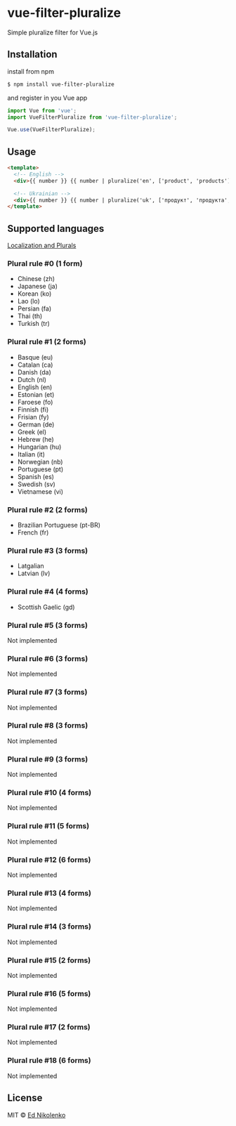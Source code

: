 # vue-filter-pluralize
Simple pluralize filter for Vue.js

## Installation

install from npm
```bash
$ npm install vue-filter-pluralize
```
and register in you Vue app
```js
import Vue from 'vue';
import VueFilterPluralize from 'vue-filter-pluralize';

Vue.use(VueFilterPluralize);
```

## Usage

```html
<template>
  <!-- English -->
  <div>{{ number }} {{ number | pluralize('en', ['product', 'products']) }}</div>

  <!-- Ukrainian -->
  <div>{{ number }} {{ number | pluralize('uk', ['продукт', 'продукта', 'продуктів']) }}</div>
</template>
```

## Supported languages

[Localization and Plurals](https://developer.mozilla.org/en-US/docs/Mozilla/Localization/Localization_and_Plurals)

### Plural rule #0 (1 form)
- Chinese (zh)
- Japanese (ja)
- Korean (ko)
- Lao (lo)
- Persian (fa)
- Thai (th)
- Turkish (tr)

### Plural rule #1 (2 forms)
- Basque (eu)
- Catalan (ca)
- Danish (da)
- Dutch (nl)
- English (en)
- Estonian (et)
- Faroese (fo)
- Finnish (fi)
- Frisian (fy)
- German (de)
- Greek (el)
- Hebrew (he)
- Hungarian (hu)
- Italian (it)
- Norwegian (nb)
- Portuguese (pt)
- Spanish (es)
- Swedish (sv)
- Vietnamese (vi)

### Plural rule #2 (2 forms)
- Brazilian Portuguese (pt-BR)
- French (fr)

### Plural rule #3 (3 forms)
- Latgalian
- Latvian (lv)

### Plural rule #4 (4 forms)
- Scottish Gaelic (gd)

### Plural rule #5 (3 forms)

Not implemented

### Plural rule #6 (3 forms)

Not implemented

### Plural rule #7 (3 forms)

Not implemented

### Plural rule #8 (3 forms)

Not implemented

### Plural rule #9 (3 forms)

Not implemented

### Plural rule #10 (4 forms)

Not implemented

### Plural rule #11 (5 forms)

Not implemented

### Plural rule #12 (6 forms)

Not implemented

### Plural rule #13 (4 forms)

Not implemented

### Plural rule #14 (3 forms)

Not implemented

### Plural rule #15 (2 forms)

Not implemented

### Plural rule #16 (5 forms)

Not implemented

### Plural rule #17 (2 forms)

Not implemented

### Plural rule #18 (6 forms)

Not implemented

## License

MIT © [Ed Nikolenko](https://github.com/ednikolenko)
